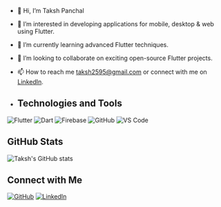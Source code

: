 - 👋 Hi, I’m Taksh Panchal
- 👀 I’m interested in developing applications for mobile, desktop & web using Flutter.
- 🌱 I’m currently learning advanced Flutter techniques.
- 💞️ I’m looking to collaborate on exciting open-source Flutter projects.
- 📫 How to reach me [taksh2595@gmail.com](mailto:taksh2595@gmail.com) or connect with me on [LinkedIn](www.linkedin.com/in/takshpanchal959).

- ## Technologies and Tools

![Flutter](https://img.shields.io/badge/Flutter-02569B?style=for-the-badge&logo=flutter&logoColor=white)
![Dart](https://img.shields.io/badge/Dart-0175C2?style=for-the-badge&logo=dart&logoColor=white)
![Firebase](https://img.shields.io/badge/Firebase-FFCA28?style=for-the-badge&logo=firebase&logoColor=white)
![GitHub](https://img.shields.io/badge/GitHub-181717?style=for-the-badge&logo=github&logoColor=white)
![VS Code](https://img.shields.io/badge/VS%20Code-007ACC?style=for-the-badge&logo=visual-studio-code&logoColor=white)

## GitHub Stats

![Taksh's GitHub stats](https://github-readme-stats.vercel.app/api?username=taksh30&show_icons=true&theme=transparent)

## Connect with Me

[![GitHub](https://img.shields.io/badge/GitHub-181717?style=for-the-badge&logo=github&logoColor=white)](https://github.com/taksh30)
[![LinkedIn](https://img.shields.io/badge/LinkedIn-0A66C2?style=for-the-badge&logo=linkedin&logoColor=white)](www.linkedin.com/in/takshpanchal959)


<!---
taksh30/taksh30 is a ✨ special ✨ repository because its `README.md` (this file) appears on your GitHub profile.
You can click the Preview link to take a look at your changes.
--->
